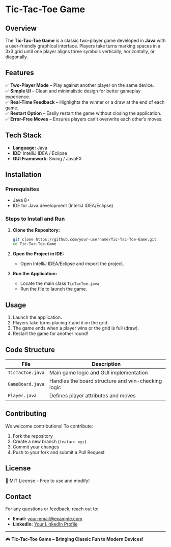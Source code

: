 # Tic-Tac-Toe Game

## Overview
The **Tic-Tac-Toe Game** is a classic two-player game developed in **Java** with a user-friendly graphical interface. Players take turns marking spaces in a 3x3 grid until one player aligns three symbols vertically, horizontally, or diagonally.

## Features
✅ **Two-Player Mode** – Play against another player on the same device.  
✅ **Simple UI** – Clean and minimalistic design for better gameplay experience.  
✅ **Real-Time Feedback** – Highlights the winner or a draw at the end of each game.  
✅ **Restart Option** – Easily restart the game without closing the application.  
✅ **Error-Free Moves** – Ensures players can't overwrite each other’s moves.

## Tech Stack
- **Language:** Java
- **IDE:** IntelliJ IDEA / Eclipse
- **GUI Framework:** Swing / JavaFX

## Installation

### **Prerequisites**
- Java 8+
- IDE for Java development (IntelliJ IDEA/Eclipse)

### **Steps to Install and Run**

1. **Clone the Repository:**
   ```bash
   git clone https://github.com/your-username/Tic-Tac-Toe-Game.git
   cd Tic-Tac-Toe-Game
   ```

2. **Open the Project in IDE:**
   - Open IntelliJ IDEA/Eclipse and import the project.

3. **Run the Application:**
   - Locate the main class `TicTacToe.java`.
   - Run the file to launch the game.

## Usage
1. Launch the application.
2. Players take turns placing `X` and `O` on the grid.
3. The game ends when a player wins or the grid is full (draw).
4. Restart the game for another round!

## Code Structure
| File | Description |
|------|-------------|
| `TicTacToe.java` | Main game logic and GUI implementation |
| `GameBoard.java` | Handles the board structure and win-checking logic |
| `Player.java` | Defines player attributes and moves |

## Contributing
We welcome contributions! To contribute:
1. Fork the repository
2. Create a new branch (`feature-xyz`)
3. Commit your changes
4. Push to your fork and submit a Pull Request

## License
📜 MIT License – Free to use and modify!

## Contact
For any questions or feedback, reach out to:
- **Email:** your-email@example.com
- **LinkedIn:** [Your LinkedIn Profile](www.linkedin.com/in/samruddhi-gore-b621242b0)

---
🎮 **Tic-Tac-Toe Game – Bringing Classic Fun to Modern Devices!**
